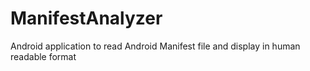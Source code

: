 # ManifestAnalyzer
Android application to read Android Manifest file and display in human readable format
